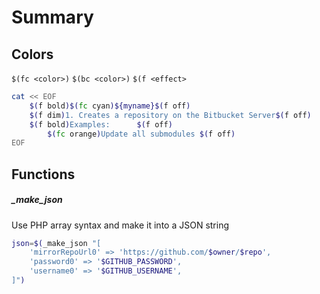 

# Summary


## Colors
`$(fc <color>)`
`$(bc <color>)`
`$(f <effect>`
```bash
cat << EOF
    $(f bold)$(fc cyan)${myname}$(f off)
    $(f dim)1. Creates a repository on the Bitbucket Server$(f off)
    $(f bold)Examples:      $(f off)
        $(fc orange)Update all submodules $(f off)
EOF
```
## Functions


##### _make_json
Use PHP array syntax and make it into a JSON string
```bash
json=$(_make_json "[
    'mirrorRepoUrl0' => 'https://github.com/$owner/$repo',
    'password0' => '$GITHUB_PASSWORD',
    'username0' => '$GITHUB_USERNAME',
]")
```
